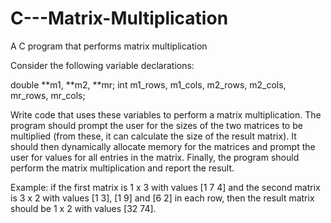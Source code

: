 # C---Matrix-Multiplication
A C program that performs matrix multiplication


Consider the following variable declarations:

double **m1, **m2, **mr;
int m1_rows, m1_cols, m2_rows, m2_cols, mr_rows, mr_cols;

Write code that uses these variables to perform a matrix multiplication.  The program should prompt the user for the sizes of the two matrices to be multiplied (from these, it can calculate the size of the result matrix).  It should then dynamically allocate memory for the matrices and prompt the user for values for all entries in the matrix.  Finally, the program should perform the matrix multiplication and report the result.

Example: if the first matrix is 1 x 3 with values [1 7 4] and the second matrix is 3 x 2 with values [1 3], [1 9] and [6 2] in each row, then the result matrix should be 1 x 2 with values [32 74].
